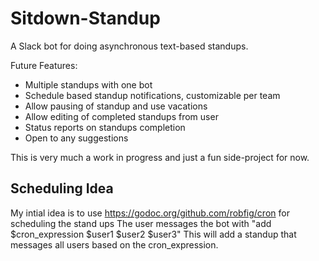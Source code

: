 # Sitdown-Standup

A Slack bot for doing asynchronous text-based standups.

Future Features:
- Multiple standups with one bot
- Schedule based standup notifications, customizable per team
- Allow pausing of standup and use vacations
- Allow editing of completed standups from user
- Status reports on standups completion
- Open to any suggestions

This is very much a work in progress and just a fun side-project for now.

## Scheduling Idea

My intial idea is to use https://godoc.org/github.com/robfig/cron for scheduling the stand ups
The user messages the bot with "add $cron_expression $user1 $user2 $user3" 
This will add a standup that messages all users based on the cron_expression.


